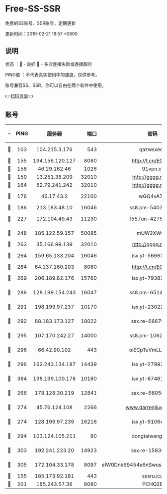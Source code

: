 # Free-SS-SSR

免费的SS账号、SSR账号，定期更新

更新时间：2019-02-21 18:57 +0800

## 说明

状态     ：🙂 - 良好 🙁 - 多次连接失败或连接超时

PING值   ：不代表真实使用中的速度，仅供参考。

账号兼容SS、SSR，你可以自由在两个软件中使用。

👉[扫码页面](https://liesauer.github.io/free-ss-ssr.github.io/)👈

## 账号

|-|PING|服务器|端口|密码|加密方式|区域|
|:----:|:----:|:-----:|-----:|:----:|:----:|:----:|
|🙂|103|104.215.3.176|543|qazwsxedc|aes-256-gcm|JP|
|🙂|155|194.156.120.127|8080|http://t.cn/EGJIyrl|rc4-md5|RU|
|🙂|158|46.29.162.46|1026|91vpn.cf|rc4-md5|RU|
|🙂|159|13.251.38.209|32010|http://gggg.rocks|chacha20|SG|
|🙂|164|52.79.241.242|32010|http://gggg.rocks|chacha20|KR|
|🙂|176|46.17.43.2|22100|wGQ4vA7D|aes-256-gcm|RU|
|🙂|186|213.183.48.10|16046|ss8.pm-54030489|rc4-md5|RU|
|🙂|227|172.104.49.43|11230|f55.fun-42754708|aes-256-cfb|SG|
|🙂|248|185.122.59.157|50085|mUW2XWw8|aes-256-cfb|GB|
|🙂|263|35.166.99.139|32010|http://gggg.rocks|chacha20|US|
|🙂|264|159.65.133.204|16046|isx.yt-56663689|aes-256-cfb|SG|
|🙂|264|64.137.160.203|8080|http://t.cn/EGJIyrl|rc4-md5|CA|
|🙂|269|206.189.82.176|15760|isx.yt-79383778|aes-256-cfb|SG|
|🙂|286|128.199.154.243|16047|ss8.pm-65144282|aes-256-cfb|SG|
|🙂|291|198.199.97.237|10170|isx.yt-23022296|aes-256-cfb|US|
|🙂|292|68.183.173.127|18022|ssx.re-66670067|aes-256-cfb|US|
|🙂|295|107.170.242.27|14000|ss8.pm-10628623|aes-256-cfb|US|
|🙂|296|66.42.90.102|443|oiECpTuVmLLxk4Ts|aes-256-cfb|US|
|🙂|296|162.243.134.187|14439|isx.yt-27992961|aes-256-cfb|US|
|🙂|364|198.199.100.178|10180|isx.yt-67461741|aes-256-cfb|US|
|🙂|266|178.128.30.219|12841|ssx.re-66050306|aes-256-cfb|SG|
|🙂|274|45.76.124.108|2266|www.darrenliuwei.com|aes-256-cfb|AU|
|🙂|274|128.199.97.239|16216|isx.yt-91064891|aes-256-cfb|SG|
|🙂|294|103.124.105.211|80|dongtaiwang.com|aes-256-cfb|US|
|🙂|303|192.241.223.20|14923|ssx.re-15830035|aes-256-cfb|US|
|🙂|305|172.104.33.178|8097|eIW0Dnk69454e6nSwuspv9DmS201tQ0D|aes-256-cfb|SG|
|🙁|155|185.173.92.181|443|sssru.icu|rc4-md5|RU|
|🙁|201|185.243.57.36|8080|PCHQ2E|rc4-md5|US|
